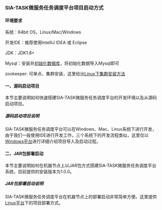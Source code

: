 ### SIA-TASK微服务任务调度平台项目启动方式

#### 环境要求

系统：64bit OS，Linux/Mac/Windows

开发IDE：推荐使用IntelliJ IDEA 或 Eclipse

JDK：JDK1.8+

Mysql：安装并[初始化数据库](handbook/init-mysql-source.md)，将初始化数据导入Mysql即可

zookeeper: 可单点、集群安装，这里给出[Linux下集群安装方法](handbook/install-zookeeper-source.md)

#### 一、源码启动项目

本节主要说明如何快速搭建SIA-TASK微服务任务调度平台的开发环境以及从源码启动项目。

##### 源码启动项目说明

SIA-TASK微服务任务调度平台可以在Windows、Mac、Linux系统下进行开发，由于我们一般使用IDE进行开发工作，三个系统下的开发流程类似，这里仅以[Windows平台](handbook/install-windows-dev.md)进行详细介绍项目导入及启动过程。

#### 二、JAR包部署启动

本节主要说明如何在机器节点上以JAR包方式搭建SIA-TASK微服务任务调度平台系统，目前提供的安装版本为1.0.0。

##### JAR包部署启动说明

SIA-TASK微服务任务调度平台在机器节点上的部署启动非常简单方便。这里提供[Linux平台](handbook/install-linux-test.md)下的项目部署方式。